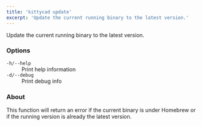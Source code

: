 ```yaml
---
title: 'kittycad update'
excerpt: 'Update the current running binary to the latest version.'
---
```


Update the current running binary to the latest version.

### Options

<dl class="flags">
   <dt><code>-h/--help</code></dt>
   <dd>Print help information</dd>

   <dt><code>-d/--debug</code></dt>
   <dd>Print debug info</dd>
</dl>

### About

This function will return an error if the current binary is under Homebrew or if
the running version is already the latest version.
